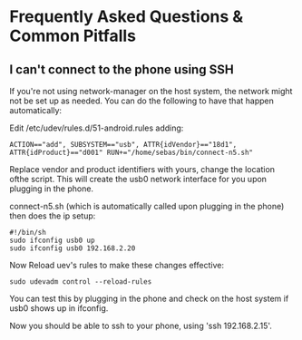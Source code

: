 # Frequently Asked Questions & Common Pitfalls

## I can't connect to the phone using SSH

If you're not using network-manager on the host system, the network might not be set up as needed. You can do the following to have that happen automatically:


Edit /etc/udev/rules.d/51-android.rules adding:
```
ACTION=="add", SUBSYSTEM=="usb", ATTR{idVendor}=="18d1", ATTR{idProduct}=="d001" RUN+="/home/sebas/bin/connect-n5.sh"
```

Replace vendor and product identifiers with yours, change the location ofthe script. This will create the usb0 network interface for you upon plugging in the phone.

connect-n5.sh (which is automatically called upon plugging in the phone) then does the ip setup:
```
#!/bin/sh
sudo ifconfig usb0 up
sudo ifconfig usb0 192.168.2.20
```
Now Reload uev's rules to make these changes effective:
```
sudo udevadm control --reload-rules
```
You can test this by plugging in the phone and check on the host system if usb0 shows up in ifconfig.

Now you should be able to ssh to your phone, using 'ssh 192.168.2.15'.
